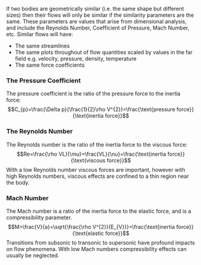 If two bodies are geometrically similar (i.e. the same shape but different sizes) then their flows will only be similar if the similarity parameters are the same.
These parameters are values that arise from dimensional analysis, and include the Reynolds Number, Coefficient of Pressure, Mach Number, etc.
Similar flows will have:
- The same streamlines
- The same plots throughout of flow quantities scaled by values in the far field e.g. velocity, pressure, density, temperature
- The same force coefficients
### The Pressure Coefficient
The pressure coefficient is the ratio of the pressure force to the inertia force:
$$C_{p}=\frac{\Delta p}{\frac{1}{2}\rho V^{2}}=\frac{\text{pressure force}}{\text{inertia force}}$$
### The Reynolds Number
The Reynolds number is the ratio of the inertia force to the viscous force:
$$Re=\frac{\rho VL}{\mu}=\frac{VL}{\nu}=\frac{\text{inertia force}}{\text{viscous force}}$$
With a low Reynolds number viscous forces are important, however with high Reynolds numbers, viscous effects are confined to a thin region near the body.
### Mach Number
The Mach number is a ratio of the inertia force to the elastic force, and is a compressibility parameter.
$$M=\frac{V}{a}=\sqrt{\frac{\rho V^{2}}{E_{V}}}=\frac{\text{inertia force}}{\text{elastic force}}$$
Transitions from subsonic to transonic to supersonic have profound impacts on flow phenomena. With low Mach numbers compressibility effects can usually be neglected.